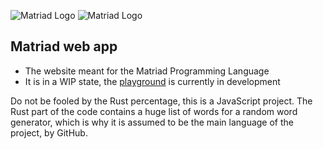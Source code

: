 ![Matriad Logo](https://raw.githubusercontent.com/dquat/matriad-web-app/main/public/matriad_name_dark.svg#gh-light-mode-only)
![Matriad Logo](https://raw.githubusercontent.com/dquat/matriad-web-app/main/public/matriad_name_light.svg#gh-dark-mode-only)

## Matriad web app
- The website meant for the Matriad Programming Language
- It is in a WIP state, the [playground](https://matriad.ml/play) is currently in development

Do not be fooled by the Rust percentage,
this is a JavaScript project. The Rust part of the code contains a huge list of words for a random word generator, which is why it is assumed to be the main language of the project, by GitHub.

